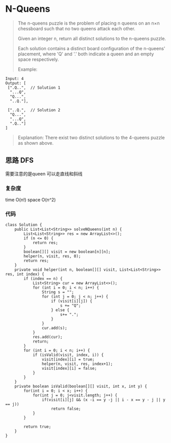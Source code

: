 # N-Queens
> The n-queens puzzle is the problem of placing n queens on an n×n chessboard such that no two queens attack each other.
> 
> 
> 
> Given an integer n, return all distinct solutions to the n-queens puzzle.
> 
> Each solution contains a distinct board configuration of the n-queens' placement, where 'Q' and '.' both indicate a queen and an empty space respectively.
> 
> Example:

	Input: 4
	Output: [
	 [".Q..",  // Solution 1
	  "...Q",
	  "Q...",
	  "..Q."],
	
	 ["..Q.",  // Solution 2
	  "Q...",
	  "...Q",
	  ".Q.."]
	]
> Explanation: There exist two distinct solutions to the 4-queens puzzle as shown above.

## 思路 DFS
需要注意的是queen 可以走直线和斜线
### 复杂度
time O(n!) space O(n^2)
### 代码
```
class Solution {
    public List<List<String>> solveNQueens(int n) {
        List<List<String>> res = new ArrayList<>();
        if (n <= 0) {
            return res;
        }
        boolean[][] visit = new boolean[n][n];
        helper(n, visit, res, 0);
        return res;
    }
    private void helper(int n, boolean[][] visit, List<List<String>> res, int index) {
        if (index == n) {
            List<String> cur = new ArrayList<>();
            for (int i = 0; i < n; i++) {
                String s = "";
                for (int j = 0; j < n; j++) {
                    if (visit[i][j]) {
                        s += "Q";
                    } else {
                        s+= ".";
                    }
                }
                cur.add(s);
            }
            res.add(cur);
            return;
        }
        for (int i = 0; i < n; i++) {
            if (isValid(visit, index, i)) {
                visit[index][i] = true;
                helper(n, visit, res, index+1);
                visit[index][i] = false;
            }
        }
    }
    private boolean isValid(boolean[][] visit, int x, int y) {
        for(int i = 0; i < x; i++) {
            for(int j = 0; j<visit.length; j++) {
                if(visit[i][j] && (x -i == y -j || i - x == y - j || y == j))
                    return false;
            }
        }
        
        return true;
    }
}

```